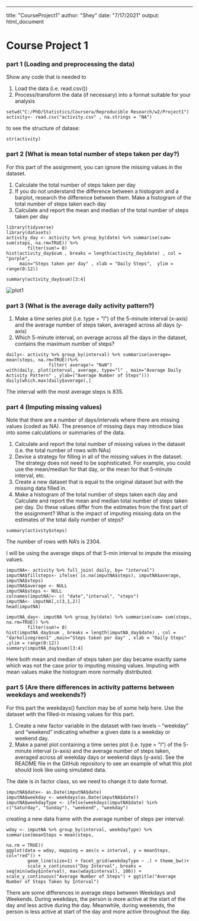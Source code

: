 ---
title: "CourseProject1"
author: "Shey"
date: "7/17/2021"
output: html_document

**Course Project 1**
====================
### **part 1 (Loading and preprocessing the data)** 

Show any code that is needed to
 
1. Load the data (i.e. read.csv())
2. Process/transform the data (if necessary) into a format suitable for your analysis

```{r}
setwd("C:/PhD/Statistics/Coursera/Reproducible Research/w2/Project1")
activity<- read.csv("activity.csv" , na.strings = "NA")
```


to see the structure of datase:

```{r}
str(activity)
```


### **part 2 (What is mean total number of steps taken per day?)**

For this part of the assignment, you can ignore the missing values in the dataset.

1. Calculate the total number of steps taken per day
2. If you do not understand the difference between a histogram and a barplot, research the difference between them. Make a histogram of the total number of steps taken each day
3. Calculate and report the mean and median of the total number of steps taken per day

```{r}
library(tidyverse)
library(datasets)
activity_day <- activity %>% group_by(date) %>% summarise(sum= sum(steps, na.rm=TRUE)) %>%
        filter(sum!= 0)
hist(activity_day$sum , breaks = length(activity_day$date) , col = "purple",
     main="Steps taken per day" , xlab = "Daily Steps",  ylim = range(0:12))
     
summary(activity_day$sum)[3:4]
```        

![plot1](https://user-images.githubusercontent.com/84548966/126054732-b2e7e0b4-084d-475a-89a8-78581f348e77.png)

### **part 3 (What is the average daily activity pattern?)**
        
1. Make a time series plot (i.e. type = "l") of the 5-minute interval (x-axis) and the average number of steps taken, averaged across all days (y-axis)
2. Which 5-minute interval, on average across all the days in the dataset, contains the maximum number of steps?        
        
```{r}
daily<- activity %>% group_by(interval) %>% summarise(average= mean(steps, na.rm=TRUE))%>%
                filter( average!= "NaN")
with(daily, plot(interval, average, type="l" , main="Average Daily Activity Pattern" , ylab=("Average Number of Steps")))        
daily[which.max(daily$average),]
```

The interval with the most average steps is 835.


### **part 4 (Imputing missing values)**

Note that there are a number of days/intervals where there are missing values (coded as NA). The presence of missing days may introduce bias into some calculations or summaries of the data.

1. Calculate and report the total number of missing values in the dataset (i.e. the total number of rows with NAs)
2. Devise a strategy for filling in all of the missing values in the dataset. The strategy does not need to be sophisticated. For example, you could use the mean/median for that day, or the mean for that 5-minute interval, etc.
3. Create a new dataset that is equal to the original dataset but with the missing data filled in.
4. Make a histogram of the total number of steps taken each day and Calculate and report the mean and median total number of steps taken per day. Do these values differ from the estimates from the first part of the assignment? What is the impact of imputing missing data on the estimates of the total daily number of steps?  

```{r}
summary(activity$steps)
```
The number of rows with NA’s is 2304.  

I will be using the average steps of that 5-min interval to impute the missing values.

```{r}
imputNA<- activity %>% full_join( daily, by= "interval") 
imputNA$fillsteps<- ifelse( is.na(imputNA$steps), imputNA$average, imputNA$steps)
imputNA$average <- NULL
imputNA$steps <- NULL
colnames(imputNA)<- c( "date","interval", "steps")
imputNA<- imputNA[,c(3,1,2)]
head(imputNA)

imputNA_day<- imputNA %>% group_by(date) %>% summarise(sum= sum(steps, na.rm=TRUE)) %>%
        filter(sum!= 0)
hist(imputNA_day$sum , breaks = length(imputNA_day$date) , col = "darkolivegreen1" ,main="Steps taken per day" , xlab = "Daily Steps" ,ylim = range(0:12))
summary(imputNA_day$sum)[3:4]

```

Here both mean and median of steps taken per day became exactly same which was not the case prior to imputing missing values.
Imputing with mean values make the histogram more normally distributed.



### **part 5 (Are there differences in activity patterns between weekdays and weekends?)**

For this part the weekdays() function may be of some help here. Use the dataset with the filled-in missing values for this part.

1. Create a new factor variable in the dataset with two levels – “weekday” and “weekend” indicating whether a given date is a weekday or weekend day.
2. Make a panel plot containing a time series plot (i.e. type = "l") of the 5-minute interval (x-axis) and the average number of steps taken, averaged across all weekday days or weekend days (y-axis). See the README file in the GitHub repository to see an example of what this plot should look like using simulated data.  

The date is in factor class, so we need to change it to date format. 


```{r}
imputNA$date<- as.Date(imputNA$date)
imputNA$weekday <- weekdays(as.Date(imputNA$date)) 
imputNA$weekdayType <- ifelse(weekdays(imputNA$date) %in% c("Saturday", "Sunday"), "weekend", "weekday")
```

creating a new data frame with the average number of steps per interval:

```{r}
wday <- imputNA %>% group_by(interval, weekdayType) %>% summarise(meanSteps = mean(steps, 
                                                                                           na.rm = TRUE))
ggplot(data = wday, mapping = aes(x = interval, y = meanSteps, col="red")) + 
        geom_line(size=1) + facet_grid(weekdayType ~ .) + theme_bw()+
        scale_x_continuous("Day Interval", breaks = seq(min(wday$interval), max(wday$interval), 100)) + scale_y_continuous("Average Number of Steps") + ggtitle("Average Number of Steps Taken by Interval")
```

There are some differences in average steps between Weekdays and Weekends. During weekdays, the person is more active at the start of the day and less active during the day. Meanwhile, during weekends, the person is less active at start of the day and more active throughout the day.
